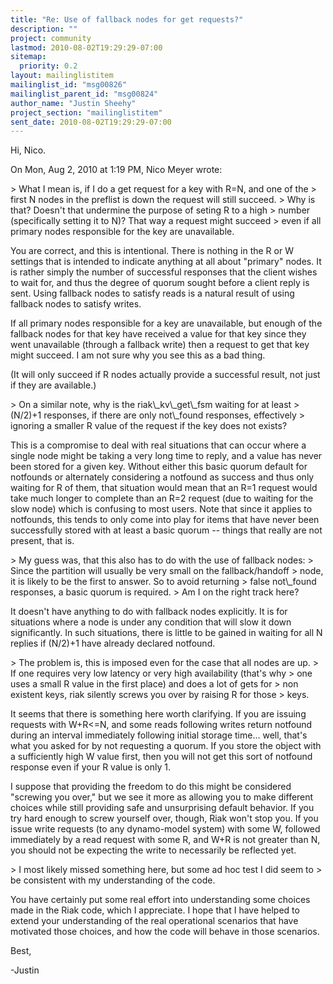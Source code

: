 ```yaml
---
title: "Re: Use of fallback nodes for get requests?"
description: ""
project: community
lastmod: 2010-08-02T19:29:29-07:00
sitemap:
  priority: 0.2
layout: mailinglistitem
mailinglist_id: "msg00826"
mailinglist_parent_id: "msg00824"
author_name: "Justin Sheehy"
project_section: "mailinglistitem"
sent_date: 2010-08-02T19:29:29-07:00
---
```



Hi, Nico.

On Mon, Aug 2, 2010 at 1:19 PM, Nico Meyer  wrote:

&gt; What I mean is, if I do a get request for a key with R=N, and one of the
&gt; first N nodes in the preflist is down the request will still succeed.
&gt; Why is that? Doesn't that undermine the purpose of seting R to a high
&gt; number (specifically setting it to N)? That way a request might succeed
&gt; even if all primary nodes responsible for the key are unavailable.

You are correct, and this is intentional. There is nothing in the R
or W settings that is intended to indicate anything at all about
"primary" nodes. It is rather simply the number of successful
responses that the client wishes to wait for, and thus the degree of
quorum sought before a client reply is sent. Using fallback nodes to
satisfy reads is a natural result of using fallback nodes to satisfy
writes.

If all primary nodes responsible for a key are unavailable, but enough
of the fallback nodes for that key have received a value for that key
since they went unavailable (through a fallback write) then a request
to get that key might succeed. I am not sure why you see this as a
bad thing.

(It will only succeed if R nodes actually provide a successful result,
not just if they are available.)

&gt; On a similar note, why is the riak\\_kv\\_get\\_fsm waiting for at least
&gt; (N/2)+1 responses, if there are only not\\_found responses, effectively
&gt; ignoring a smaller R value of the request if the key does not exists?

This is a compromise to deal with real situations that can occur where
a single node might be taking a very long time to reply, and a value
has never been stored for a given key. Without either this basic
quorum default for notfounds or alternately considering a notfound as
success and thus only waiting for R of them, that situation would mean
that an R=1 request would take much longer to complete than an R=2
request (due to waiting for the slow node) which is confusing to most
users. Note that since it applies to notfounds, this tends to only
come into play for items that have never been successfully stored with
at least a basic quorum -- things that really are not present, that
is.

&gt; My guess was, that this also has to do with the use of fallback nodes:
&gt; Since the partition will usually be very small on the fallback/handoff
&gt; node, it is likely to be the first to answer. So to avoid returning
&gt; false not\\_found responses, a basic quorum is required.
&gt; Am I on the right track here?

It doesn't have anything to do with fallback nodes explicitly. It is
for situations where a node is under any condition that will slow it
down significantly. In such situations, there is little to be gained
in waiting for all N replies if (N/2)+1 have already declared
notfound.

&gt; The problem is, this is imposed even for the case that all nodes are up.
&gt; If one requires very low latency or very high availability (that's why
&gt; one uses a small R value in the first place) and does a lot of gets for
&gt; non existent keys, riak silently screws you over by raising R for those
&gt; keys.

It seems that there is something here worth clarifying. If you are
issuing requests with W+R&lt;=N, and some reads following writes return
notfound during an interval immediately following initial storage
time... well, that's what you asked for by not requesting a quorum.
If you store the object with a sufficiently high W value first, then
you will not get this sort of notfound response even if your R value
is only 1.

I suppose that providing the freedom to do this might be considered
"screwing you over," but we see it more as allowing you to make
different choices while still providing safe and unsurprising default
behavior. If you try hard enough to screw yourself over, though, Riak
won't stop you. If you issue write requests (to any dynamo-model
system) with some W, followed immediately by a read request with some
R, and W+R is not greater than N, you should not be expecting the
write to necessarily be reflected yet.

&gt; I most likely missed something here, but some ad hoc test I did seem to
&gt; be consistent with my understanding of the code.

You have certainly put some real effort into understanding some
choices made in the Riak code, which I appreciate. I hope that I have
helped to extend your understanding of the real operational scenarios
that have motivated those choices, and how the code will behave in
those scenarios.

Best,

-Justin

